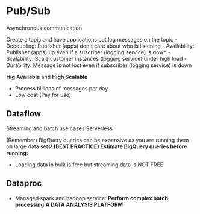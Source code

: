 # Pub/Sub
Asynchronous communication

Create a topic and have applications put log messages on the topic
    - Decoupling: Publisher (apps) don't care about who is listening
    - Availability: Publisher (apps) up even if a suscriber (logging service) is down
    - Scalability: Scale customer instances (logging service) under high load
    - Durability: Message is not lost even if subscriber (logging service) is down

**Hig Available** and **High Scalable**
- Process billions of messages per day
- Low cost (Pay for use)

## Dataflow
Streaming and batch use cases
Serverless

(Remember)  BigQuery  queries  can  be  expensive  as  you  are running them on large data sets!
**(BEST PRACTICE) Estimate BigQuery queries before running:**
- Loading data in bulk is free but streaming data is NOT FREE

## Dataproc
- Managed spark and hadoop service: **Perform complex batch processing**
    **A DATA ANALYSIS PLATFORM**
    
